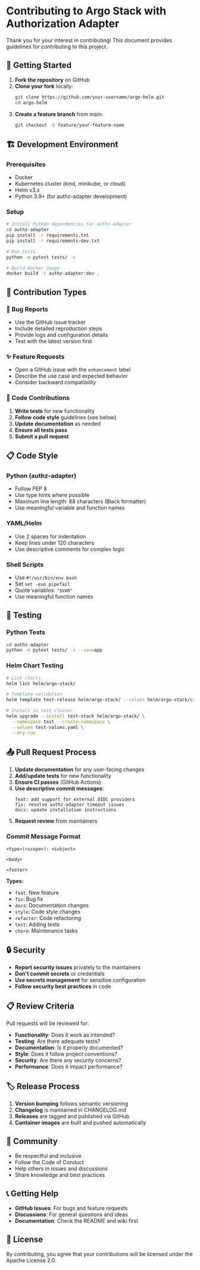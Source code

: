 # Contributing to Argo Stack with Authorization Adapter

Thank you for your interest in contributing! This document provides guidelines for contributing to this project.

## 🚀 Getting Started

1. **Fork the repository** on GitHub
2. **Clone your fork** locally:
   ```bash
   git clone https://github.com/your-username/argo-helm.git
   cd argo-helm
   ```
3. **Create a feature branch** from main:
   ```bash
   git checkout -b feature/your-feature-name
   ```

## 🏗️ Development Environment

### Prerequisites

- Docker
- Kubernetes cluster (kind, minikube, or cloud)
- Helm v3.x
- Python 3.9+ (for authz-adapter development)

### Setup

```bash
# Install Python dependencies for authz-adapter
cd authz-adapter
pip install -r requirements.txt
pip install -r requirements-dev.txt

# Run tests
python -m pytest tests/ -v

# Build Docker image
docker build -t authz-adapter:dev .
```

## 📝 Contribution Types

### 🐛 Bug Reports

- Use the GitHub issue tracker
- Include detailed reproduction steps
- Provide logs and configuration details
- Test with the latest version first

### ✨ Feature Requests

- Open a GitHub issue with the `enhancement` label
- Describe the use case and expected behavior
- Consider backward compatibility

### 🔧 Code Contributions

1. **Write tests** for new functionality
2. **Follow code style** guidelines (see below)
3. **Update documentation** as needed
4. **Ensure all tests pass**
5. **Submit a pull request**

## 📋 Code Style

### Python (authz-adapter)

- Follow PEP 8
- Use type hints where possible
- Maximum line length: 88 characters (Black formatter)
- Use meaningful variable and function names

### YAML/Helm

- Use 2 spaces for indentation
- Keep lines under 120 characters
- Use descriptive comments for complex logic

### Shell Scripts

- Use `#!/usr/bin/env bash`
- Set `set -euo pipefail`
- Quote variables: `"$VAR"`
- Use meaningful function names

## 🧪 Testing

### Python Tests

```bash
cd authz-adapter
python -m pytest tests/ -v --cov=app
```

### Helm Chart Testing

```bash
# Lint charts
helm lint helm/argo-stack/

# Template validation
helm template test-release helm/argo-stack/ --values helm/argo-stack/ci-values.yaml

# Install in test cluster
helm upgrade --install test-stack helm/argo-stack/ \
  --namespace test --create-namespace \
  --values test-values.yaml \
  --dry-run
```

## 📤 Pull Request Process

1. **Update documentation** for any user-facing changes
2. **Add/update tests** for new functionality
3. **Ensure CI passes** (GitHub Actions)
4. **Use descriptive commit messages**:
   ```
   feat: add support for external OIDC providers
   fix: resolve authz-adapter timeout issues
   docs: update installation instructions
   ```
5. **Request review** from maintainers

### Commit Message Format

```
<type>(<scope>): <subject>

<body>

<footer>
```

**Types:**
- `feat`: New feature
- `fix`: Bug fix
- `docs`: Documentation changes
- `style`: Code style changes
- `refactor`: Code refactoring
- `test`: Adding tests
- `chore`: Maintenance tasks

## 🔒 Security

- **Report security issues** privately to the maintainers
- **Don't commit secrets** or credentials
- **Use secrets management** for sensitive configuration
- **Follow security best practices** in code

## 📋 Review Criteria

Pull requests will be reviewed for:

- **Functionality**: Does it work as intended?
- **Testing**: Are there adequate tests?
- **Documentation**: Is it properly documented?
- **Style**: Does it follow project conventions?
- **Security**: Are there any security concerns?
- **Performance**: Does it impact performance?

## 🏷️ Release Process

1. **Version bumping** follows semantic versioning
2. **Changelog** is maintained in CHANGELOG.md
3. **Releases** are tagged and published via GitHub
4. **Container images** are built and pushed automatically

## 🤝 Community

- Be respectful and inclusive
- Follow the Code of Conduct
- Help others in issues and discussions
- Share knowledge and best practices

## 📞 Getting Help

- **GitHub Issues**: For bugs and feature requests
- **Discussions**: For general questions and ideas
- **Documentation**: Check the README and wiki first

## 📄 License

By contributing, you agree that your contributions will be licensed under the Apache License 2.0.